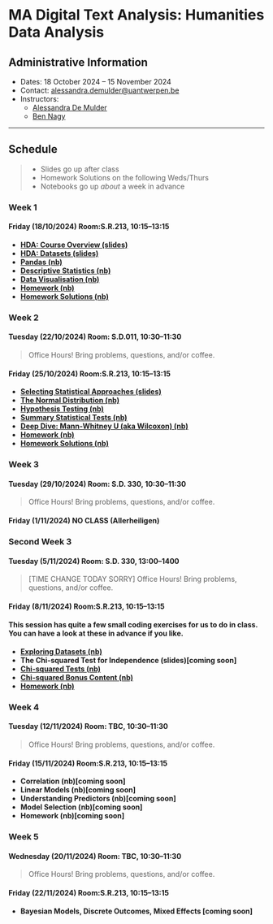 # MA Digital Text Analysis: Humanities Data Analysis 

## Administrative Information
- Dates: 18 October 2024 – 15 November 2024
- Contact: [alessandra.demulder@uantwerpen.be](mailto:alessandra.demulder@uantwerpen.be)
- Instructors:
	- [Alessandra De Mulder](mailto:alessandra.demulder@uantwerpen.be)
	- [Ben Nagy](mailto:benjamin.nagy@uantwerpen.be)


**************************************************************************
## Schedule

>- Slides go up after class
>- Homework Solutions on the following Weds/Thurs
>- Notebooks go up *about* a week in advance

###  Week 1
#### Friday (18/10/2024) Room:S.R.213, 10:15–13:15

- **[HDA: Course Overview (slides)](https://github.com/bnagy/UAntwerpHDA24/blob/DTA_Bootcamp_2021_students/slides/session-1/1-1-course_intro.pdf )** 
- **[HDA: Datasets (slides)](https://github.com/bnagy/UAntwerpHDA24/blob/DTA_Bootcamp_2021_students/slides/session-1/1-2-datasets.pdf)** 
- **[Pandas (nb)](https://github.com/bnagy/UAntwerpHDA24/blob/DTA_Bootcamp_2021_students/notebooks/session-1/1-3-pandas.ipynb)** 
- **[Descriptive Statistics (nb)](https://github.com/bnagy/UAntwerpHDA24/blob/DTA_Bootcamp_2021_students/notebooks/session-1/1-4-descriptive.ipynb)** 
- **[Data Visualisation (nb)](https://github.com/bnagy/UAntwerpHDA24/blob/DTA_Bootcamp_2021_students/notebooks/session-1/1-5-visualization.ipynb)**
- **[Homework (nb)](https://github.com/bnagy/UAntwerpHDA24/blob/DTA_Bootcamp_2021_students/notebooks/session-1/1-6-homework.ipynb)**
- **[Homework Solutions (nb)](https://github.com/bnagy/UAntwerpHDA24/blob/DTA_Bootcamp_2021_students/notebooks/session-1/1-6-homework-solutions.ipynb)**

###  Week 2
#### Tuesday (22/10/2024) Room: S.D.011, 10:30–11:30
> Office Hours! Bring problems, questions, and/or coffee.

#### Friday (25/10/2024) Room:S.R.213, 10:15–13:15

- **[Selecting Statistical Approaches (slides)](slides/session-2/2-1-stat_appr.pdf)** 
- **[The Normal Distribution (nb)](https://github.com/bnagy/UAntwerpHDA24/blob/DTA_Bootcamp_2021_students/notebooks/session-2/2-1-normal-py.ipynb)** 
- **[Hypothesis Testing (nb)](https://github.com/bnagy/UAntwerpHDA24/blob/DTA_Bootcamp_2021_students/notebooks/session-2/2-2-hypothesis-py.ipynb)** 
- **[Summary Statistical Tests (nb)](https://github.com/bnagy/UAntwerpHDA24/blob/DTA_Bootcamp_2021_students/notebooks/session-2/2-3-tests-py.ipynb)** 
- **[Deep Dive: Mann-Whitney U (aka Wilcoxon) (nb)](https://github.com/bnagy/UAntwerpHDA24/blob/DTA_Bootcamp_2021_students/notebooks/session-2/2-4-wilcoxon-py.ipynb)** 
- **[Homework (nb)](https://github.com/bnagy/UAntwerpHDA24/blob/DTA_Bootcamp_2021_students/notebooks/session-2/2-5-homework.ipynb)**
- **[Homework Solutions (nb)](https://github.com/bnagy/UAntwerpHDA24/blob/DTA_Bootcamp_2021_students/notebooks/session-2/2-5-homework_solutions.ipynb)**

###  Week 3
#### Tuesday (29/10/2024) Room: S.D. 330, 10:30–11:30
> Office Hours! Bring problems, questions, and/or coffee.

#### Friday (1/11/2024) NO CLASS (Allerheiligen)

###  Second Week 3

#### Tuesday (5/11/2024) Room: S.D. 330, 13:00–1400
> [TIME CHANGE TODAY SORRY] Office Hours! Bring problems, questions, and/or coffee.

#### Friday (8/11/2024) Room:S.R.213, 10:15–13:15

#### This session has quite a few small coding exercises for us to do in class. You can have a look at these in advance if you like.

- **[Exploring Datasets (nb)](https://github.com/bnagy/UAntwerpHDA24/blob/DTA_Bootcamp_2021_students/notebooks/session-3/3-1-exploration.ipynb)** 
- **The Chi-squared Test for Independence (slides)[coming soon]** 
- **[Chi-squared Tests (nb)](https://github.com/bnagy/UAntwerpHDA24/blob/DTA_Bootcamp_2021_students/notebooks/session-3/3-3-chisquare-code.ipynb)** 
- **[Chi-squared Bonus Content (nb)](https://github.com/bnagy/UAntwerpHDA24/blob/DTA_Bootcamp_2021_students/notebooks/session-3/3-4-chisquared-extra.ipynb)** 
- **[Homework (nb)](https://github.com/bnagy/UAntwerpHDA24/blob/DTA_Bootcamp_2021_students/notebooks/session-3/3-5-homework.ipynb)**

###  Week 4
#### Tuesday (12/11/2024) Room: TBC, 10:30–11:30
> Office Hours! Bring problems, questions, and/or coffee.

#### Friday (15/11/2024) Room:S.R.213, 10:15–13:15

- **Correlation (nb)[coming soon]** 
- **Linear Models (nb)[coming soon]** 
- **Understanding Predictors (nb)[coming soon]** 
- **Model Selection (nb)[coming soon]** 
- **Homework (nb)[coming soon]**

###  Week 5
#### Wednesday (20/11/2024) Room: TBC, 10:30–11:30
> Office Hours! Bring problems, questions, and/or coffee.

#### Friday (22/11/2024) Room:S.R.213, 10:15–13:15

- **Bayesian Models, Discrete Outcomes, Mixed Effects [coming soon]**
